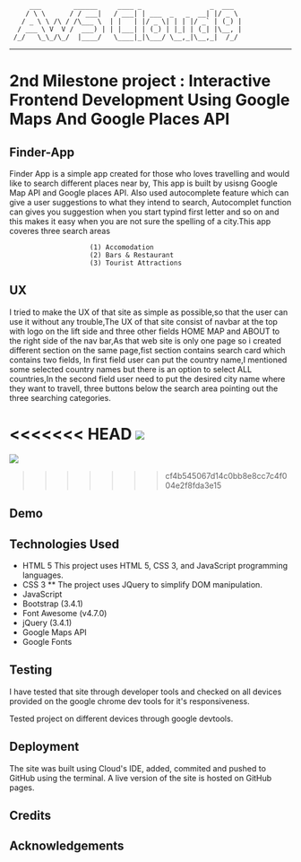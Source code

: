          ___        ______     ____ _                 _  ___  
        / \ \      / / ___|   / ___| | ___  _   _  __| |/ _ \ 
       / _ \ \ /\ / /\___ \  | |   | |/ _ \| | | |/ _` | (_) |
      / ___ \ V  V /  ___) | | |___| | (_) | |_| | (_| |\__, |
     /_/   \_\_/\_/  |____/   \____|_|\___/ \__,_|\__,_|  /_/ 
 ----------------------------------------------------------------- 


#  2nd Milestone project : Interactive Frontend Development Using Google Maps And Google Places API

## Finder-App

Finder App is a simple app created for those who loves travelling and would like to search different places near by,
This app is built by usisng Google Map API and Google places API. 
Also used autocomplete feature which can give a user suggestions to what they intend to search,
Autocomplet function can gives you suggestion when you start typind first letter and so on and this makes it
easy when you are not sure the spelling of a city.This app coveres three search areas 
                       
                        (1) Accomodation 
                        (2) Bars & Restaurant 
                        (3) Tourist Attractions
                        
## UX

I tried to make the UX of that site as simple as possible,so that the user can use it without any trouble,The UX of that site consist of navbar at the top with logo on the lift side and three other fields HOME MAP and ABOUT to the
right side of the nav bar,As that web site is only one page so i created different section on the same page,fist section contains 
search card which contains two fields, In first field user can put the country name,I mentioned some selected country names but
there is an option to select ALL countries,In the second field user need to put the desired city name where they want to travell,
three buttons below the search area pointing out the three searching categories.

<<<<<<< HEAD
<img src="../imgs/navbar.jpg">
=======
<img src="(../imgs/navbar.jpg)">

>>>>>>> cf4b545067d14c0bb8e8cc7c4f004e2f8fda3e15


## Demo


## Technologies Used

* HTML 5 This project uses HTML 5, CSS 3, and JavaScript programming languages.
* CSS 3 ** The project uses JQuery to simplify DOM manipulation.
* JavaScript
* Bootstrap (3.4.1)
* Font Awesome (v4.7.0)
* jQuery (3.4.1)
* Google Maps API
* Google Fonts

## Testing
I have tested that site through developer tools and checked on all devices provided on the google chrome dev tools for it's responsiveness.

Tested project on different devices through google devtools.

## Deployment

The site was built using Cloud's IDE, added, commited and pushed to GitHub using the terminal. A live version of the site is hosted on GitHub pages.

## Credits

## Acknowledgements



